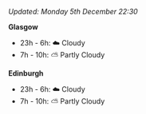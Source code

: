 *Updated: Monday 5th December 22:30*

**Glasgow**

* 23h - 6h: :cloud: Cloudy
* 7h - 10h: :partly_sunny: Partly Cloudy

**Edinburgh**

* 23h - 6h: :cloud: Cloudy
* 7h - 10h: :partly_sunny: Partly Cloudy
